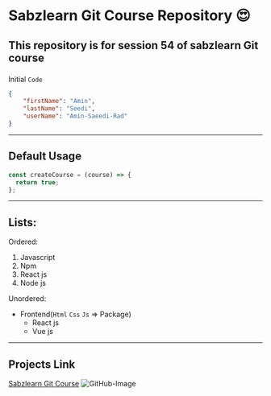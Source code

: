 # Sabzlearn Git Course Repository 😍

## <p>This repository is for session 54 of sabzlearn Git course</p>

Initial `Code`

```json
{
    "firstName": "Amin",
    "lastName": "Seedi",
    "userName": "Amin-Saeedi-Rad"
}
```

---

## Default Usage

```javascript
const createCourse = (course) => {
  return true;
};
```

---

## Lists:

Ordered:

1. Javascript
2. Npm
3. React js
4. Node js

Unordered:

- Frontend(`Html` `Css` `Js` => Package)
  - React js
  - Vue js

---

## Projects Link

[Sabzlearn Git Course](https://google.com)
![GitHub-Image](https://octodex.github.com/images/dojocat.jpg)
